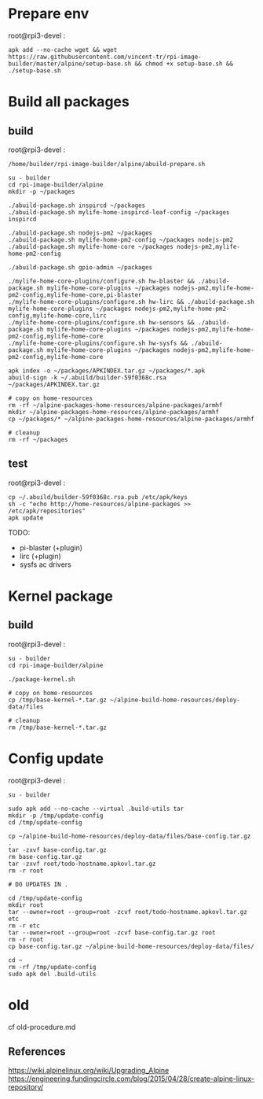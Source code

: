# Prepare env

root@rpi3-devel :
```
apk add --no-cache wget && wget https://raw.githubusercontent.com/vincent-tr/rpi-image-builder/master/alpine/setup-base.sh && chmod +x setup-base.sh && ./setup-base.sh
```

# Build all packages

## build

root@rpi3-devel :
```
/home/builder/rpi-image-builder/alpine/abuild-prepare.sh

su - builder
cd rpi-image-builder/alpine
mkdir -p ~/packages

./abuild-package.sh inspircd ~/packages
./abuild-package.sh mylife-home-inspircd-leaf-config ~/packages inspircd

./abuild-package.sh nodejs-pm2 ~/packages
./abuild-package.sh mylife-home-pm2-config ~/packages nodejs-pm2
./abuild-package.sh mylife-home-core ~/packages nodejs-pm2,mylife-home-pm2-config

./abuild-package.sh gpio-admin ~/packages

./mylife-home-core-plugins/configure.sh hw-blaster && ./abuild-package.sh mylife-home-core-plugins ~/packages nodejs-pm2,mylife-home-pm2-config,mylife-home-core,pi-blaster
./mylife-home-core-plugins/configure.sh hw-lirc && ./abuild-package.sh mylife-home-core-plugins ~/packages nodejs-pm2,mylife-home-pm2-config,mylife-home-core,lirc
./mylife-home-core-plugins/configure.sh hw-sensors && ./abuild-package.sh mylife-home-core-plugins ~/packages nodejs-pm2,mylife-home-pm2-config,mylife-home-core
./mylife-home-core-plugins/configure.sh hw-sysfs && ./abuild-package.sh mylife-home-core-plugins ~/packages nodejs-pm2,mylife-home-pm2-config,mylife-home-core

apk index -o ~/packages/APKINDEX.tar.gz ~/packages/*.apk
abuild-sign -k ~/.abuild/builder-59f0368c.rsa ~/packages/APKINDEX.tar.gz

# copy on home-resources
rm -rf ~/alpine-packages-home-resources/alpine-packages/armhf
mkdir ~/alpine-packages-home-resources/alpine-packages/armhf
cp ~/packages/* ~/alpine-packages-home-resources/alpine-packages/armhf

# cleanup
rm -rf ~/packages
```

## test

root@rpi3-devel :
```
cp ~/.abuild/builder-59f0368c.rsa.pub /etc/apk/keys
sh -c "echo http://home-resources/alpine-packages >> /etc/apk/repositories"
apk update
```

TODO:
 - pi-blaster (+plugin)
 - lirc (+plugin)
 - sysfs ac drivers

# Kernel package

## build

root@rpi3-devel :
```
su - builder
cd rpi-image-builder/alpine

./package-kernel.sh

# copy on home-resources
cp /tmp/base-kernel-*.tar.gz ~/alpine-build-home-resources/deploy-data/files

# cleanup
rm /tmp/base-kernel-*.tar.gz
```

# Config update

root@rpi3-devel :
```
su - builder

sudo apk add --no-cache --virtual .build-utils tar
mkdir -p /tmp/update-config
cd /tmp/update-config

cp ~/alpine-build-home-resources/deploy-data/files/base-config.tar.gz .
tar -zxvf base-config.tar.gz
rm base-config.tar.gz
tar -zxvf root/todo-hostname.apkovl.tar.gz
rm -r root

# DO UPDATES IN .

cd /tmp/update-config
mkdir root
tar --owner=root --group=root -zcvf root/todo-hostname.apkovl.tar.gz etc
rm -r etc
tar --owner=root --group=root -zcvf base-config.tar.gz root
rm -r root
cp base-config.tar.gz ~/alpine-build-home-resources/deploy-data/files/

cd ~
rm -rf /tmp/update-config
sudo apk del .build-utils
```

# old

cf old-procedure.md

## References

https://wiki.alpinelinux.org/wiki/Upgrading_Alpine
https://engineering.fundingcircle.com/blog/2015/04/28/create-alpine-linux-repository/